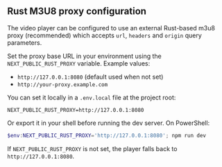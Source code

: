 ## Rust M3U8 proxy configuration

The video player can be configured to use an external Rust-based m3u8 proxy (recommended) which accepts `url`, `headers` and `origin` query parameters.

Set the proxy base URL in your environment using the `NEXT_PUBLIC_RUST_PROXY` variable. Example values:

- `http://127.0.0.1:8080` (default used when not set)
- `http://your-proxy.example.com`

You can set it locally in a `.env.local` file at the project root:

```
NEXT_PUBLIC_RUST_PROXY=http://127.0.0.1:8080
```

Or export it in your shell before running the dev server. On PowerShell:

```powershell
$env:NEXT_PUBLIC_RUST_PROXY='http://127.0.0.1:8080'; npm run dev
```

If `NEXT_PUBLIC_RUST_PROXY` is not set, the player falls back to `http://127.0.0.1:8080`.
